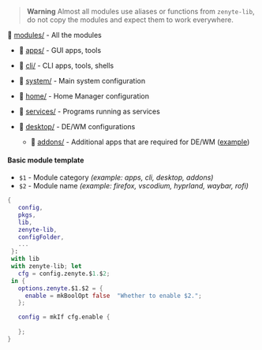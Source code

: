 > **Warning**
> Almost all modules use aliases or functions from `zenyte-lib`, do not copy the modules and expect them to work everywhere.

📂 [modules/](./modules/) - All the modules

- 📁 [apps/](./modules/apps/) - GUI apps, tools

- 📁 [cli/](./modules/cli/) - CLI apps, tools, shells

- 📁 [system/](./modules/system/) - Main system configuration

- 📁 [home/](./modules/home/) - Home Manager configuration

- 📁 [services/](./modules/services/) - Programs running as services

- 📁 [desktop/](./modules/desktop/) - DE/WM configurations

    - 📁 [addons/](./modules/desktop/addons/) - Additional apps that are required for DE/WM ([example](https://wiki.archlinux.org/title/Desktop_environment#Custom_environments))

 #### Basic module template
- `$1` - Module category *(example: apps, cli, desktop, addons)*
- `$2` - Module name *(example: firefox, vscodium, hyprland, waybar, rofi)*
 ```nix
{
    config,
    pkgs,
    lib,
    zenyte-lib,
    configFolder,
    ...
  }:
  with lib
  with zenyte-lib; let
    cfg = config.zenyte.$1.$2;
  in {
    options.zenyte.$1.$2 = {
      enable = mkBoolOpt false  "Whether to enable $2.";
    };

    config = mkIf cfg.enable {
      
    };
}
```